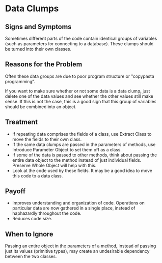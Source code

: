 Data Clumps
===========

Signs and Symptoms
------------------

Sometimes different parts of the code contain identical groups of variables (such as parameters for connecting to a database). These clumps should be turned into their own classes.

Reasons for the Problem
-----------------------

Often these data groups are due to poor program structure or "copypasta programming”.

If you want to make sure whether or not some data is a data clump, just delete one of the data values and see whether the other values still make sense. If this is not the case, this is a good sign that this group of variables should be combined into an object.

Treatment
---------

- If repeating data comprises the fields of a class, use Extract Class to move the fields to their own class.
- If the same data clumps are passed in the parameters of methods, use Introduce Parameter Object to set them off as a class.
- If some of the data is passed to other methods, think about passing the entire data object to the method instead of just individual fields. Preserve Whole Object will help with this.
- Look at the code used by these fields. It may be a good idea to move this code to a data class.

Payoff
------

- Improves understanding and organization of code. Operations on particular data are now gathered in a single place, instead of haphazardly throughout the code.
- Reduces code size.

When to Ignore
--------------

Passing an entire object in the parameters of a method, instead of passing just its values (primitive types), may create an undesirable dependency between the two classes.
